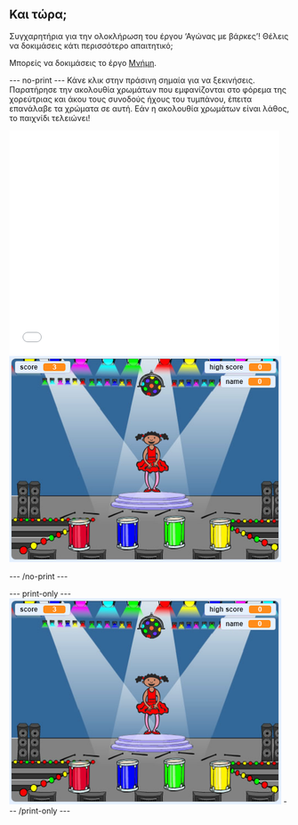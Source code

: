 ## Και τώρα;

Συγχαρητήρια για την ολοκλήρωση του έργου ‘Αγώνας με βάρκες’! Θέλεις να δοκιμάσεις κάτι περισσότερο απαιτητικό;

Μπορείς να δοκιμάσεις το έργο [Μνήμη](https://projects.raspberrypi.org/en/projects/memory?utm_source=pathway&utm_medium=whatnext&utm_campaign=projects).

\--- no-print \--- Κάνε κλικ στην πράσινη σημαία για να ξεκινήσεις. Παρατήρησε την ακολουθία χρωμάτων που εμφανίζονται στο φόρεμα της χορεύτριας και άκου τους συνοδούς ήχους του τυμπάνου, έπειτα επανάλαβε τα χρώματα σε αυτή. Εάν η ακολουθία χρωμάτων είναι λάθος, το παιχνίδι τελειώνει!

<div class="scratch-preview">
  <iframe allowtransparency="true" width="485" height="402" src="//scratch.mit.edu/projects/embed/284452634/?autostart=false" frameborder="0" allowfullscreen scrolling="no" mark="crwd-mark"></iframe> <img src="images/memory-screenshot.png" />
</div>

\--- /no-print \---

\--- print-only \--- ![screenshot of finished game](images/memory-screenshot.png) \--- /print-only \---